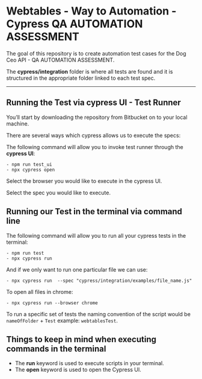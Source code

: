 # Webtables - Way to Automation - Cypress QA AUTOMATION ASSESSMENT

The goal of this repository is to create automation test cases for the Dog Ceo API - QA AUTOMATION ASSESSMENT.

The **cypress/integration** folder is where all tests are found and it is structured in the appropriate folder
linked to each test spec.

---

## Running the Test via cypress UI - Test Runner

You’ll start by downloading the repository from Bitbucket on to your local machine.

There are several ways which cypress allows us to execute the specs:

The following command will allow you to invoke test runner through the **cypress UI**:

    - npm run test_ui
    - npx cypress open

Select the browser you would like to execute in the cypress UI.

Select the spec you would like to execute.

## Running our Test in the terminal via command line

The following command will allow you to run all your cypress tests in the terminal:

    - npm run test
    - npx cypress run

And if we only want to run one particular file we can use:

    - npx cypress run  --spec "cypress/integration/examples/file_name.js"

To open all files in chrome:

    - npx cypress run --browser chrome

To run a specific set of tests the naming convention of the script would be `nameOfFolder` + `Test` example: `webtablesTest`.

## Things to keep in mind when executing commands in the terminal

- The **run** keyword is used to execute scripts in your terminal.
- The **open** keyword is used to open the Cypress UI.
